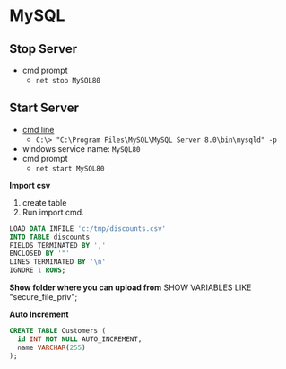 # MySQL

## Stop Server

- cmd prompt
  - `net stop MySQL80`

## Start Server

- [cmd line](https://dev.mysql.com/doc/refman/8.0/en/windows-start-command-line.html)
  - `C:\> "C:\Program Files\MySQL\MySQL Server 8.0\bin\mysqld" -p`
- windows service name: `MySQL80`
- cmd prompt
  - `net start MySQL80`

**Import csv**

1. create table
2. Run import cmd.

```sql
LOAD DATA INFILE 'c:/tmp/discounts.csv'
INTO TABLE discounts
FIELDS TERMINATED BY ','
ENCLOSED BY '"'
LINES TERMINATED BY '\n'
IGNORE 1 ROWS;
```

**Show folder where you can upload from**
SHOW VARIABLES LIKE "secure_file_priv";

**Auto Increment**

```sql
CREATE TABLE Customers (
  id INT NOT NULL AUTO_INCREMENT,
  name VARCHAR(255)
);
```
